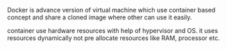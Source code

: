 Docker is advance version of virtual machine which use container based concept and share a cloned image where other can use it easily.

container use hardware resources with help of hypervisor and OS. it uses resources dynamically not pre allocate resources like RAM, processor etc. 
